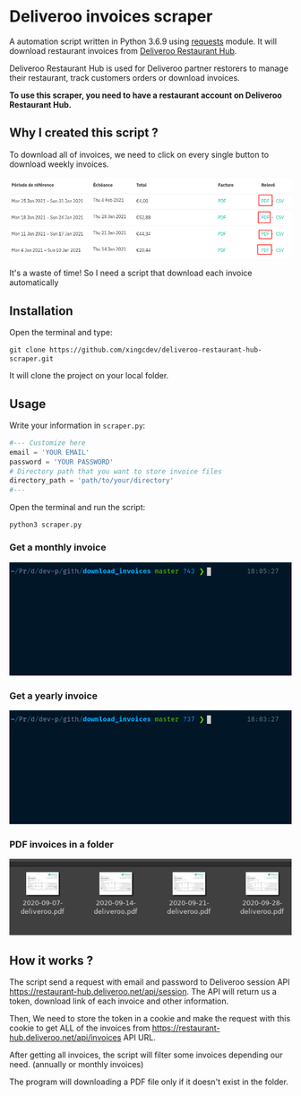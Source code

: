 # Deliveroo invoices scraper

A automation script written in Python 3.6.9 using [requests](https://requests.readthedocs.io/) module.
It will download restaurant invoices from [Deliveroo Restaurant Hub](https://restaurant-hub.deliveroo.net/).

Deliveroo Restaurant Hub is used for Deliveroo partner restorers to manage their restaurant, track customers orders or download invoices.

**To use this scraper, you need to have a restaurant account on Deliveroo Restaurant Hub.**

## Why I created this script ?

To download all of invoices, we need to click on every single button to download weekly invoices.

![Invoices list](images/invoices-list.png)

It's a waste of time! So I need a script that download each invoice automatically

## Installation

Open the terminal and type:

```shell
git clone https://github.com/xingcdev/deliveroo-restaurant-hub-scraper.git
```

It will clone the project on your local folder.

## Usage

Write your information in `scraper.py`:

```python
#--- Customize here
email = 'YOUR EMAIL'
password = 'YOUR PASSWORD'
# Directory path that you want to store invoice files
directory_path = 'path/to/your/directory'
#---
```

Open the terminal and run the script:

```shell
python3 scraper.py
```

### Get a monthly invoice

![monthly invoice](./images/monthly-demo.gif)

### Get a yearly invoice

![yearly invoice](./images/yearly-demo.gif)

### PDF invoices in a folder

![pdf invoices](./images/pdfs-demo.png)

## How it works ?

The script send a request with email and password to Deliveroo session API https://restaurant-hub.deliveroo.net/api/session. The API will return us a token, download link of each invoice and other information.

Then, We need to store the token in a cookie and make the request with this cookie to get ALL of the invoices from https://restaurant-hub.deliveroo.net/api/invoices API URL.

After getting all invoices, the script will filter some invoices depending our need. (annually or monthly invoices)

The program will downloading a PDF file only if it doesn't exist in the folder.
